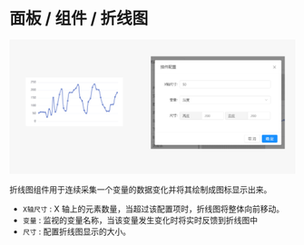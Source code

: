 # 面板 / 组件 / 折线图

![Bittly 面板组件 折线图预览与配置](res/2022071116080301.png)

折线图组件用于连续采集一个变量的数据变化并将其绘制成图标显示出来。

- `X轴尺寸` : X 轴上的元素数量，当超过该配置项时，折线图将整体向前移动。
- `变量` : 监视的变量名称，当该变量发生变化时将实时反馈到折线图中
- `尺寸` : 配置折线图显示的大小。